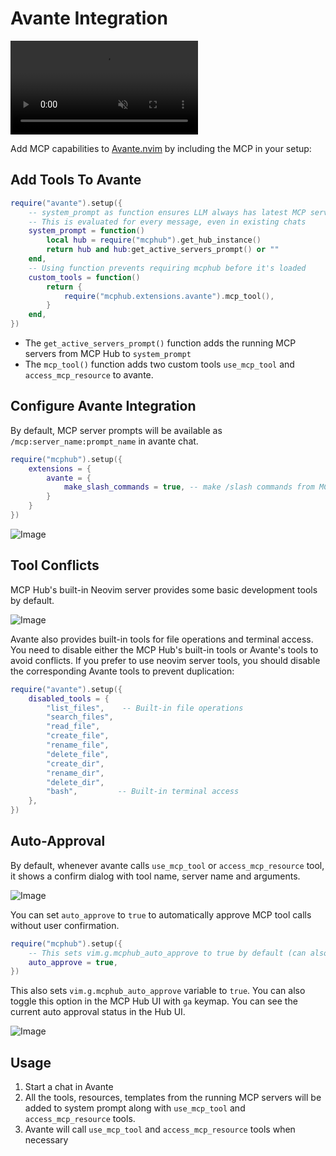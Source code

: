 # Avante Integration

<p>
<video muted src="https://github.com/user-attachments/assets/e33fb5c3-7dbd-40b2-bec5-471a465c7f4d" controls></video>
</p>

Add MCP capabilities to [Avante.nvim](https://github.com/yetone/avante.nvim) by including the MCP in your setup:

## Add Tools To Avante

```lua
require("avante").setup({
    -- system_prompt as function ensures LLM always has latest MCP server state
    -- This is evaluated for every message, even in existing chats
    system_prompt = function()
        local hub = require("mcphub").get_hub_instance()
        return hub and hub:get_active_servers_prompt() or ""
    end,
    -- Using function prevents requiring mcphub before it's loaded
    custom_tools = function()
        return {
            require("mcphub.extensions.avante").mcp_tool(),
        }
    end,
})
```

- The `get_active_servers_prompt()` function adds the running MCP servers from MCP Hub to `system_prompt`
- The `mcp_tool()` function adds two custom tools `use_mcp_tool` and `access_mcp_resource` to avante.

## Configure Avante Integration

By default, MCP server prompts will be available as `/mcp:server_name:prompt_name` in avante chat.

```lua
require("mcphub").setup({
    extensions = {
        avante = {
            make_slash_commands = true, -- make /slash commands from MCP server prompts
        }
    }
})
```

![Image](https://github.com/user-attachments/assets/47086587-d10a-4749-a5df-3a562750010e)

## Tool Conflicts

MCP Hub's built-in Neovim server provides some basic development tools by default. 

![Image](https://github.com/user-attachments/assets/dbc0d210-2ccf-49f8-b1f5-58d868dc02c8)

Avante also provides built-in tools for file operations and terminal access. You need to disable either the MCP Hub's built-in tools or Avante's tools to avoid conflicts. If you prefer to use neovim server tools, you should disable the corresponding Avante tools to prevent duplication:

```lua
require("avante").setup({
    disabled_tools = {
        "list_files",    -- Built-in file operations
        "search_files",
        "read_file",
        "create_file",
        "rename_file",
        "delete_file",
        "create_dir",
        "rename_dir",
        "delete_dir",
        "bash",         -- Built-in terminal access
    },
})
```

## Auto-Approval

By default, whenever avante calls `use_mcp_tool` or `access_mcp_resource` tool, it shows a confirm dialog with tool name, server name and arguments.

![Image](https://github.com/user-attachments/assets/f85380dc-e70b-4821-88a8-f1ec2c4e3cf6)

You can set `auto_approve` to `true` to automatically approve MCP tool calls without user confirmation.
```lua
require("mcphub").setup({
    -- This sets vim.g.mcphub_auto_approve to true by default (can also be toggled from the HUB UI with `ga`)
    auto_approve = true, 
})
```
This also sets `vim.g.mcphub_auto_approve` variable to `true`. You can also toggle this option in the MCP Hub UI with `ga` keymap. You can see the current auto approval status in the Hub UI.

![Image](https://github.com/user-attachments/assets/64708065-3428-4eb3-82a5-e32d2d1f98c6)


## Usage

1. Start a chat in Avante
2. All the tools, resources, templates from the running MCP servers will be added to system prompt along with `use_mcp_tool` and `access_mcp_resource` tools.
3. Avante will call `use_mcp_tool` and `access_mcp_resource` tools when necessary

